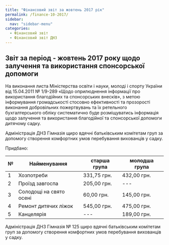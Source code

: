 ```yaml
---
title: "Фінансовий звіт за жовтень 2017 рік"
permalink: /finance-10-2017/
sidebar:
  nav: "sidebar-menu"
categories:
  - Фінансовий звіт
  - Фінансовий звіт ДНЗ
---
```


## Звіт за період - жовтень 2017 року щодо залучення та використання спонсорської допомоги

На виконання листа Міністерства освіти і науки, молоді і спорту України від 15.04.2011 № 1/9-289 «Щодо оприлюднення інформації про використання благодійних та спонсорських внесків», з метою інформування громадськості стосовно ефективності та прозорості виконання добровільних пожертвувань та їх ретельного бухгалтерського обліку систематично буде розміщуватись інформація щодо залучення та використання благодійної та спонсорської допомоги дитячому садку.

Адміністрація ДНЗ Гімназія щиро вдячні батьківським комітетам груп за допомогу створення комфортних умов перебування вихованців у садку.

Придбано:

| № | Найменування | старша група|молодша група|
|---|--------------|-------------|-------------|
| 1 | Хозпотреби   | 331,75 грн. |432,00 грн. |
| 2 | Проїзд завгоспа| 205,00 грн. | --- |
| 3 | Солодощі на свято осені|60,00 грн.|145,00 грн.|
| 4 | Ремонт дитячих ліжок|545,00 грн.|475,00 грн.|
| 5 | Канцелярія|---|189,00 грн.|

Адміністрація ДНЗ Гімназія № 125 щиро вдячні батьківським комітетам груп за допомогу створення комфортних умов перебування вихованців у садку.
